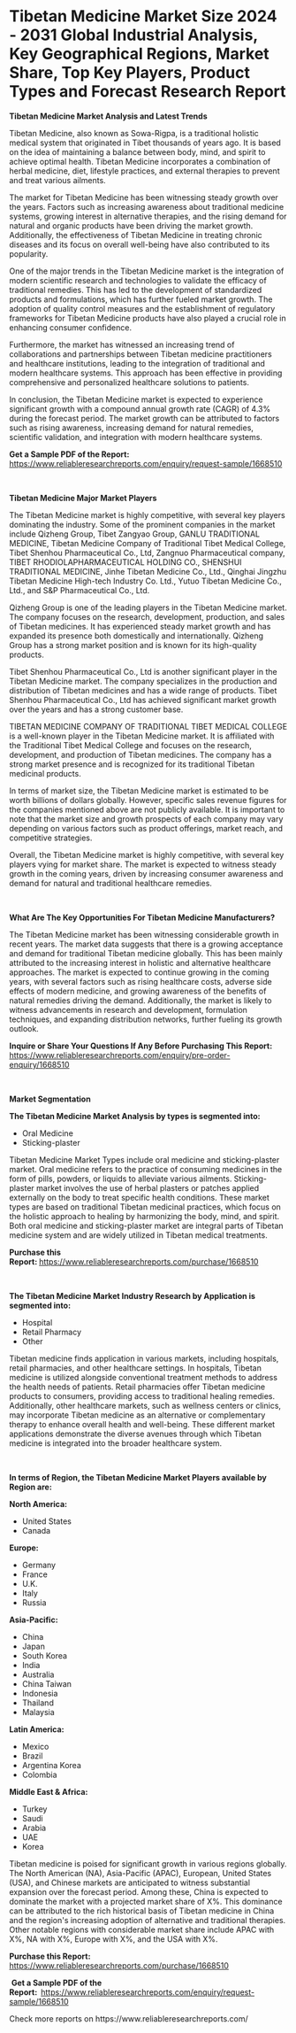 <p><h1>Tibetan Medicine Market Size 2024 - 2031 Global Industrial Analysis, Key Geographical Regions, Market Share, Top Key Players, Product Types and Forecast Research Report</h1></p><p><strong>Tibetan Medicine Market Analysis and Latest Trends</strong></p>
<p><p>Tibetan Medicine, also known as Sowa-Rigpa, is a traditional holistic medical system that originated in Tibet thousands of years ago. It is based on the idea of maintaining a balance between body, mind, and spirit to achieve optimal health. Tibetan Medicine incorporates a combination of herbal medicine, diet, lifestyle practices, and external therapies to prevent and treat various ailments.</p><p>The market for Tibetan Medicine has been witnessing steady growth over the years. Factors such as increasing awareness about traditional medicine systems, growing interest in alternative therapies, and the rising demand for natural and organic products have been driving the market growth. Additionally, the effectiveness of Tibetan Medicine in treating chronic diseases and its focus on overall well-being have also contributed to its popularity.</p><p>One of the major trends in the Tibetan Medicine market is the integration of modern scientific research and technologies to validate the efficacy of traditional remedies. This has led to the development of standardized products and formulations, which has further fueled market growth. The adoption of quality control measures and the establishment of regulatory frameworks for Tibetan Medicine products have also played a crucial role in enhancing consumer confidence.</p><p>Furthermore, the market has witnessed an increasing trend of collaborations and partnerships between Tibetan medicine practitioners and healthcare institutions, leading to the integration of traditional and modern healthcare systems. This approach has been effective in providing comprehensive and personalized healthcare solutions to patients.</p><p>In conclusion, the Tibetan Medicine market is expected to experience significant growth with a compound annual growth rate (CAGR) of 4.3% during the forecast period. The market growth can be attributed to factors such as rising awareness, increasing demand for natural remedies, scientific validation, and integration with modern healthcare systems.</p></p>
<p><strong>Get a Sample PDF of the Report:&nbsp;</strong> <a href="https://www.reliableresearchreports.com/enquiry/request-sample/1668510">https://www.reliableresearchreports.com/enquiry/request-sample/1668510</a></p>
<p>&nbsp;</p>
<p><strong>Tibetan Medicine Major Market Players</strong></p>
<p><p>The Tibetan Medicine market is highly competitive, with several key players dominating the industry. Some of the prominent companies in the market include Qizheng Group, Tibet Zangyao Group, GANLU TRADITIONAL MEDICINE, Tibetan Medicine Company of Traditional Tibet Medical College, Tibet Shenhou Pharmaceutical Co., Ltd, Zangnuo Pharmaceutical company, TIBET RHODIOLAPHARMACEUTICAL HOLDING CO., SHENSHUI TRADITIONAL MEDICINE, Jinhe Tibetan Medicine Co., Ltd., Qinghai Jingzhu Tibetan Medicine High-tech Industry Co. Ltd., Yutuo Tibetan Medicine Co., Ltd., and S&P Pharmaceutical Co., Ltd.</p><p>Qizheng Group is one of the leading players in the Tibetan Medicine market. The company focuses on the research, development, production, and sales of Tibetan medicines. It has experienced steady market growth and has expanded its presence both domestically and internationally. Qizheng Group has a strong market position and is known for its high-quality products.</p><p>Tibet Shenhou Pharmaceutical Co., Ltd is another significant player in the Tibetan Medicine market. The company specializes in the production and distribution of Tibetan medicines and has a wide range of products. Tibet Shenhou Pharmaceutical Co., Ltd has achieved significant market growth over the years and has a strong customer base.</p><p>TIBETAN MEDICINE COMPANY OF TRADITIONAL TIBET MEDICAL COLLEGE is a well-known player in the Tibetan Medicine market. It is affiliated with the Traditional Tibet Medical College and focuses on the research, development, and production of Tibetan medicines. The company has a strong market presence and is recognized for its traditional Tibetan medicinal products.</p><p>In terms of market size, the Tibetan Medicine market is estimated to be worth billions of dollars globally. However, specific sales revenue figures for the companies mentioned above are not publicly available. It is important to note that the market size and growth prospects of each company may vary depending on various factors such as product offerings, market reach, and competitive strategies.</p><p>Overall, the Tibetan Medicine market is highly competitive, with several key players vying for market share. The market is expected to witness steady growth in the coming years, driven by increasing consumer awareness and demand for natural and traditional healthcare remedies.</p></p>
<p>&nbsp;</p>
<p><strong>What Are The Key Opportunities For Tibetan Medicine Manufacturers?</strong></p>
<p><p>The Tibetan Medicine market has been witnessing considerable growth in recent years. The market data suggests that there is a growing acceptance and demand for traditional Tibetan medicine globally. This has been mainly attributed to the increasing interest in holistic and alternative healthcare approaches. The market is expected to continue growing in the coming years, with several factors such as rising healthcare costs, adverse side effects of modern medicine, and growing awareness of the benefits of natural remedies driving the demand. Additionally, the market is likely to witness advancements in research and development, formulation techniques, and expanding distribution networks, further fueling its growth outlook.</p></p>
<p><strong>Inquire or Share Your Questions If Any Before Purchasing This Report:</strong> <a href="https://www.reliableresearchreports.com/enquiry/pre-order-enquiry/1668510">https://www.reliableresearchreports.com/enquiry/pre-order-enquiry/1668510</a></p>
<p>&nbsp;</p>
<p><strong>Market Segmentation</strong></p>
<p><strong>The Tibetan Medicine Market Analysis by types is segmented into:</strong></p>
<p><ul><li>Oral Medicine</li><li>Sticking-plaster</li></ul></p>
<p><p>Tibetan Medicine Market Types include oral medicine and sticking-plaster market. Oral medicine refers to the practice of consuming medicines in the form of pills, powders, or liquids to alleviate various ailments. Sticking-plaster market involves the use of herbal plasters or patches applied externally on the body to treat specific health conditions. These market types are based on traditional Tibetan medicinal practices, which focus on the holistic approach to healing by harmonizing the body, mind, and spirit. Both oral medicine and sticking-plaster market are integral parts of Tibetan medicine system and are widely utilized in Tibetan medical treatments.</p></p>
<p><strong>Purchase this Report:&nbsp;</strong><a href="https://www.reliableresearchreports.com/purchase/1668510">https://www.reliableresearchreports.com/purchase/1668510</a></p>
<p>&nbsp;</p>
<p><strong>The Tibetan Medicine Market Industry Research by Application is segmented into:</strong></p>
<p><ul><li>Hospital</li><li>Retail Pharmacy</li><li>Other</li></ul></p>
<p><p>Tibetan medicine finds application in various markets, including hospitals, retail pharmacies, and other healthcare settings. In hospitals, Tibetan medicine is utilized alongside conventional treatment methods to address the health needs of patients. Retail pharmacies offer Tibetan medicine products to consumers, providing access to traditional healing remedies. Additionally, other healthcare markets, such as wellness centers or clinics, may incorporate Tibetan medicine as an alternative or complementary therapy to enhance overall health and well-being. These different market applications demonstrate the diverse avenues through which Tibetan medicine is integrated into the broader healthcare system.</p></p>
<p>&nbsp;</p>
<p><strong>In terms of Region, the Tibetan Medicine Market Players available by Region are:</strong></p>
<p>
    <p> <strong> North America: </strong>
        <ul>
            <li>United States</li>
            <li>Canada</li>
        </ul>
        </p> 
    <p> <strong> Europe: </strong>
        <ul>
            <li>Germany</li>
            <li>France</li>
            <li>U.K.</li>
            <li>Italy</li>
            <li>Russia</li>
        </ul>
        </p> 
    <p> <strong> Asia-Pacific: </strong>
        <ul>
            <li>China</li>
            <li>Japan</li>
            <li>South Korea</li>
            <li>India</li>
            <li>Australia</li>
            <li>China Taiwan</li>
            <li>Indonesia</li>
            <li>Thailand</li>
            <li>Malaysia</li>
        </ul>
        </p> 
    <p> <strong> Latin America: </strong>
        <ul>
            <li>Mexico</li>
            <li>Brazil</li>
            <li>Argentina Korea</li>
            <li>Colombia</li>
        </ul>
        </p> 
    <p> <strong> Middle East & Africa: </strong>
        <ul>
            <li>Turkey</li>
            <li>Saudi</li>
            <li>Arabia</li>
            <li>UAE</li>
            <li>Korea</li>
        </ul>
    </p>
    </p>
<p><p>Tibetan medicine is poised for significant growth in various regions globally. The North American (NA), Asia-Pacific (APAC), European, United States (USA), and Chinese markets are anticipated to witness substantial expansion over the forecast period. Among these, China is expected to dominate the market with a projected market share of X%. This dominance can be attributed to the rich historical basis of Tibetan medicine in China and the region's increasing adoption of alternative and traditional therapies. Other notable regions with considerable market share include APAC with X%, NA with X%, Europe with X%, and the USA with X%.</p></p>
<p><strong>Purchase this Report: </strong><a href="https://www.reliableresearchreports.com/purchase/1668510">https://www.reliableresearchreports.com/purchase/1668510</a></p>
<p>&nbsp;<strong>Get a Sample PDF of the Report:&nbsp;&nbsp;</strong><a href="https://www.reliableresearchreports.com/enquiry/request-sample/1668510">https://www.reliableresearchreports.com/enquiry/request-sample/1668510</a></p>
<p><strong></strong></p>
<p>Check more reports on https://www.reliableresearchreports.com/</p>